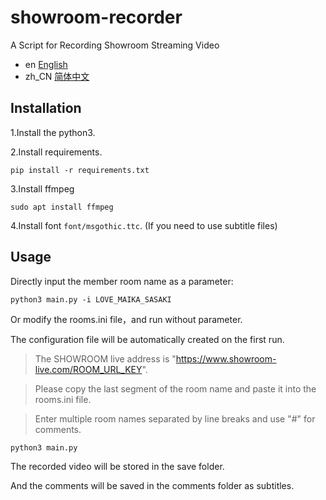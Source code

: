 # showroom-recorder
A Script for Recording Showroom Streaming Video

- en [English](README.md)
- zh_CN [简体中文](README.zh_CN.md)

## Installation

1.Install the python3.

2.Install requirements.

``` shell
pip install -r requirements.txt
```

3.Install ffmpeg

``` shell
sudo apt install ffmpeg
```

4.Install font `font/msgothic.ttc`. (If you need to use subtitle files)

## Usage

Directly input the member room name as a parameter:

``` shell
python3 main.py -i LOVE_MAIKA_SASAKI
```

Or modify the rooms.ini file，and run without parameter. 

The configuration file will be automatically created on the first run.

> The SHOWROOM live address is "https://www.showroom-live.com/ROOM_URL_KEY".

> Please copy the last segment of the room name and paste it into the rooms.ini file.

> Enter multiple room names separated by line breaks and use "#" for comments.

``` shell
python3 main.py
```

The recorded video will be stored in the save folder.

And the comments will be saved in the comments folder as subtitles.
